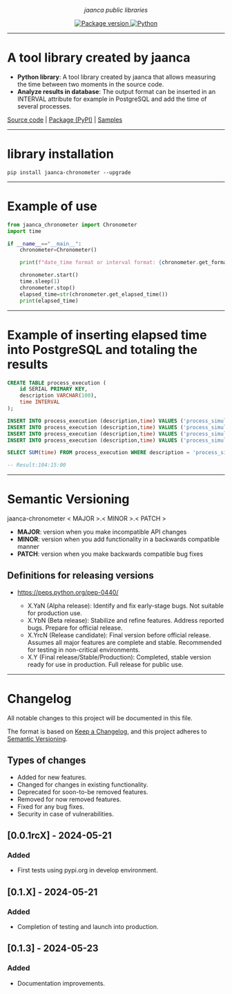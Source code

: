 <p align="center">
    <em>jaanca public libraries</em>
</p>

<p align="center">
<a href="https://pypi.org/project/jaanca-chronometer" target="_blank">
    <img src="https://img.shields.io/pypi/v/jaanca-chronometer?color=blue&label=PyPI%20Package" alt="Package version">
</a>
<a href="(https://www.python.org" target="_blank">
    <img src="https://img.shields.io/badge/Python-%5B%3E%3D3.8%2C%3C%3D3.11%5D-blue" alt="Python">
</a>
</p>


---

#  A tool library created by jaanca

* **Python library**: A tool library created by jaanca that allows measuring the time between two moments in the source code.
* **Analyze results in database**: The output format can be inserted in an INTERVAL attribute for example in PostgreSQL and add the time of several processes.

[Source code](https://github.com/jaanca/python-libraries/tree/main/jaanca-chronometer)
| [Package (PyPI)](https://pypi.org/project/jaanca-chronometer/)
| [Samples](https://github.com/jaanca/python-libraries/tree/main/jaanca-chronometer/samples)

---

# library installation
```console
pip install jaanca-chronometer --upgrade
```

---
# Example of use

```python
from jaanca_chronometer import Chronometer
import time

if __name__=="__main__":
    chronometer=Chronometer()

    print(f"date_time format or interval format: {chronometer.get_format_time()}")

    chronometer.start()
    time.sleep(1)
    chronometer.stop()
    elapsed_time=str(chronometer.get_elapsed_time())
    print(elapsed_time)
```

---
# Example of inserting elapsed time into PostgreSQL and totaling the results

```sql
CREATE TABLE process_execution (
    id SERIAL PRIMARY KEY,
    description VARCHAR(100),
    time INTERVAL
);

INSERT INTO process_execution (description,time) VALUES ('process_simulator','01:30:00'::interval);
INSERT INTO process_execution (description,time) VALUES ('process_simulator','02:15:00'::interval);
INSERT INTO process_execution (description,time) VALUES ('process_simulator','00:45:00'::interval);
INSERT INTO process_execution (description,time) VALUES ('process_simulator','99:45:00'::interval);

SELECT SUM(time) FROM process_execution WHERE description = 'process_simulator';

-- Result:104:15:00

```

---

# Semantic Versioning

jaanca-chronometer < MAJOR >.< MINOR >.< PATCH >

* **MAJOR**: version when you make incompatible API changes
* **MINOR**: version when you add functionality in a backwards compatible manner
* **PATCH**: version when you make backwards compatible bug fixes

## Definitions for releasing versions
* https://peps.python.org/pep-0440/

    - X.YaN (Alpha release): Identify and fix early-stage bugs. Not suitable for production use.
    - X.YbN (Beta release): Stabilize and refine features. Address reported bugs. Prepare for official release.
    - X.YrcN (Release candidate): Final version before official release. Assumes all major features are complete and stable. Recommended for testing in non-critical environments.
    - X.Y (Final release/Stable/Production): Completed, stable version ready for use in production. Full release for public use.
---

# Changelog

All notable changes to this project will be documented in this file.

The format is based on [Keep a Changelog](https://keepachangelog.com/en/1.0.0/),
and this project adheres to [Semantic Versioning](https://semver.org/spec/v2.0.0.html).

## Types of changes

- Added for new features.
- Changed for changes in existing functionality.
- Deprecated for soon-to-be removed features.
- Removed for now removed features.
- Fixed for any bug fixes.
- Security in case of vulnerabilities.

## [0.0.1rcX] - 2024-05-21
### Added
- First tests using pypi.org in develop environment.

## [0.1.X] - 2024-05-21
### Added
- Completion of testing and launch into production.

## [0.1.3] - 2024-05-23
### Added
- Documentation improvements.
